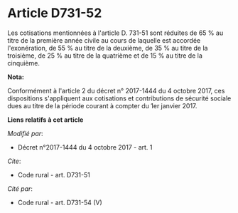 # Article D731-52

Les cotisations mentionnées à l'article D. 731-51 sont réduites de 65 % au titre de la première année civile au cours de
laquelle est accordée l'exonération, de 55 % au titre de la deuxième, de 35 % au titre de la troisième, de 25 % au titre de
la quatrième et de 15 % au titre de la cinquième.

**Nota:**

Conformément à l'article 2 du décret n° 2017-1444 du 4 octobre 2017, ces dispositions s'appliquent aux cotisations et
contributions de sécurité sociale dues au titre de la période courant à compter du 1er janvier 2017.

**Liens relatifs à cet article**

_Modifié par_:

  - Décret n°2017-1444 du 4 octobre 2017 - art. 1

_Cite_:

  - Code rural - art. D731-51

_Cité par_:

  - Code rural - art. D731-54 (V)
